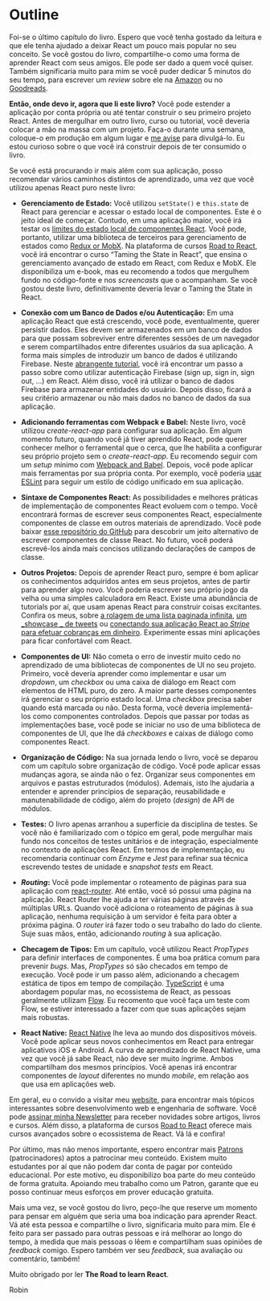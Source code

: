 # Outline

Foi-se o último capítulo do livro. Espero que você tenha gostado da leitura e que ele tenha ajudado a deixar React um pouco mais popular no seu conceito. Se você gostou do livro, compartilhe-o como uma forma de aprender React com seus amigos. Ele pode ser dado a quem você quiser. Também significaria muito para mim se você puder dedicar 5 minutos do seu tempo, para escrever um _review_ sobre ele na [Amazon][1] ou no [Goodreads][2].

**Então, onde devo ir, agora que li este livro?** Você pode estender a aplicação por conta própria ou até tentar construir o seu primeiro projeto React. Antes de mergulhar em outro livro, curso ou tutorial, você deveria colocar a mão na massa com um projeto. Faça-o durante uma semana, coloque-o em produção em algum lugar e [me avise][3] para divulgá-lo. Eu estou curioso sobre o que você irá construir depois de ter consumido o livro.

Se você está procurando ir mais além com sua aplicação, posso recomendar vários caminhos distintos de aprendizado, uma vez que você utilizou apenas React puro neste livro:

* **Gerenciamento de Estado:** Você utilizou `setState()` e `this.state` de React para gerenciar e acessar o estado local de componentes. Este é o jeito ideal de começar. Contudo, em uma aplicação maior, você irá testar os [limites do estado local de componentes React][4]. Você pode, portanto, utilizar uma biblioteca de terceiros para gerenciamento de estados como [Redux or MobX][5]. Na plataforma de cursos [Road to React][6], você irá encontrar o curso “Taming the State in React”, que ensina o gerenciamento avançado de estado em React, com Redux e MobX. Ele disponibiliza um e-book, mas eu recomendo a todos que mergulhem fundo no código-fonte e nos _screencasts_ que o acompanham. Se você gostou deste livro, definitivamente deveria levar o Taming the State in React.

* **Conexão com um Banco de Dados e/ou Autenticação:** Em uma aplicação React que está crescendo, você pode, eventualmente, querer persistir dados. Eles devem ser armazenados em um banco de dados para que possam sobreviver entre diferentes sessões de um navegador e serem compartilhados entre diferentes usuários da sua aplicação. A forma mais simples de introduzir um banco de dados é utilizando Firebase. Neste [abrangente tutorial][7], você irá encontrar um passo a passo sobre como utilizar autenticação Firebase (sign up, sign in, sign out, …) em React. Além disso, você irá utilizar o banco de dados Firebase para armazenar entidades do usuário. Depois disso, ficará a seu critério armazenar ou não mais dados no banco de dados da sua aplicação.

* **Adicionando ferramentas com Webpack e Babel:** Neste livro, você utilizou *create-react-app* para configurar sua aplicação. Em algum momento futuro, quando você já tiver aprendido React, pode querer conhecer melhor o ferramental que o cerca, que lhe habilita a configurar seu próprio projeto sem o _create-react-app_. Eu recomendo seguir com um _setup_ mínimo com [Webpack and Babel][8]. Depois, você pode aplicar mais ferramentas por sua própria conta. Por exemplo, você poderia [usar ESLint][9] para seguir um estilo de código unificado em sua aplicação.

* **Sintaxe de Componentes React:** As possibilidades e melhores práticas de implementação de componentes React evoluem com o tempo. Você encontrará formas de escrever seus componentes React, especialmente componentes de classe em outros materiais de aprendizado. Você pode baixar [esse repositório do GitHub][10] para descobrir um jeito alternativo de escrever componentes de classe React. No futuro, você poderá escrevê-los ainda mais concisos utilizando declarações de campos de classe.

* **Outros Projetos:** Depois de aprender React puro, sempre é bom aplicar os conhecimentos adquiridos antes em seus projetos, antes de partir para aprender algo novo. Você poderia escrever seu próprio jogo da velha ou uma simples calculadora em React. Existe uma abundância de tutorials por aí, que usam apenas React para construir coisas excitantes. Confira os meus, sobre [a rolagem de uma lista paginada infinita][11], [um _showcase _ de tweets][12] ou [conectando sua aplicação React ao _Stripe_ para efetuar cobranças em dinheiro][13]. Experimente essas mini aplicações para ficar confortável com React.

* **Componentes de UI:** Não cometa o erro de investir muito cedo no aprendizado de uma bibliotecas de componentes de UI no seu projeto. Primeiro, você deveria aprender como implementar e usar um _dropdown_, um _checkbox_ ou uma caixa de diálogo em React com elementos de HTML puro, do zero. A maior parte desses componentes irá gerenciar o seu próprio estado local. Uma _checkbox_ precisa saber quando está marcada ou não. Desta forma, você deveria implementá-los como componentes controlados. Depois que passar por todas as implementações base, você pode se iniciar no uso de uma biblioteca de componentes de UI, que lhe dá _checkboxes_ e caixas de diálogo como componentes React.

* **Organização de Código:** Na sua jornada lendo o livro, você se deparou com um capítulo sobre organização de código. Você pode aplicar essas mudanças agora, se ainda não o fez. Organizar seus componentes em arquivos e pastas estruturados (módulos). Ademais, isto lhe ajudaria a entender e aprender princípios de separação, reusabilidade e manutenabilidade de código, além do projeto (_design_) de API de módulos.

* **Testes:** O livro apenas arranhou a superfície da disciplina de testes. Se você não é familiarizado com o tópico em geral, pode mergulhar mais fundo nos conceitos de testes unitários e de integração, especialmente no contexto de aplicações React. Em termos de implementação, eu recomendaria continuar com _Enzyme_ e _Jest_ para refinar sua técnica escrevendo testes de unidade e _snapshot tests_ em React.

* **_Routing_:** Você pode implementar o roteamento de páginas para sua aplicação com [react-router][14]. Até então, você só possui uma página na aplicação. React Router lhe ajuda a ter várias páginas através de múltiplas URLs. Quando você adiciona o roteamento de páginas à sua aplicação, nenhuma requisição à um servidor é feita para obter a próxima página. O _router_ irá fazer todo o seu trabalho do lado do cliente. Suje suas mãos, então, adicionando _routing_ à sua aplicação.

* **Checagem de Tipos:** Em um capítulo, você utilizou React _PropTypes_ para definir interfaces de componentes. É uma boa prática comum para prevenir _bugs_. Mas, _PropTypes_ só são checados em tempo de execução. Você pode ir um passo além, adicionando a checagem estática de tipos em tempo de compilação. [TypeScript][15] é uma abordagem popular mas, no ecossistema de React, as pessoas geralmente utilizam [Flow][16]. Eu recomento que você faça um teste com Flow, se estiver interessado a fazer com que suas aplicações sejam mais robustas.

* **React Native:** [React Native][17] lhe leva ao mundo dos dispositivos móveis. Você pode aplicar seus novos conhecimentos em React para entregar aplicativos iOS e Android. A curva de aprendizado de React Native, uma vez que você já sabe React, não deve ser muito íngrime. Ambos compartilham dos mesmos princípios. Você apenas irá encontrar componentes de _layout_ diferentes no mundo _mobile_, em relação aos que usa em aplicações web.

Em geral, eu o convido a visitar meu [website][18], para encontrar mais tópicos interessantes sobre desenvolvimento web e engenharia de software. Você pode [assinar minha Newsletter][19] para receber novidades sobre artigos, livros e cursos. Além disso, a plataforma de cursos [Road to React][20] oferece mais cursos avançados sobre o ecossistema de React. Vá lá e confira!

Por último, mas não menos importante, espero encontrar mais [Patrons][21] (patrocinadores) aptos a patrocinar meu conteúdo. Existem muito estudantes por aí que não podem dar conta de pagar por conteúdo educacional. Por este motivo, eu disponibilizo boa parte do meu conteúdo de forma gratuita. Apoiando meu trabalho como um Patron, garante que eu posso continuar meus esforços em prover educação gratuita.

Mais uma vez, se você gostou do livro, peço-lhe que reserve um momento para pensar em alguém que seria uma boa indicação para aprender React. Vá até esta pessoa e compartilhe o livro, significaria muito para mim. Ele é feito para ser passado para outras pessoas e irá melhorar ao longo do tempo, à medida que mais pessoas o lêem e compartilham suas opiniões de _feedback_ comigo. Espero também ver seu _feedback_, sua avaliação ou comentário, também!

Muito obrigado por ler **The Road to learn React**.

Robin

[1]:	https://www.amazon.com/dp/B077HJFCQX
[2]:	https://www.goodreads.com/book/show/37503118-the-road-to-learn-react
[3]:	https://twitter.com/rwieruch
[4]:	https://www.robinwieruch.de/learn-react-before-using-redux/
[5]:	https://www.robinwieruch.de/redux-mobx-confusion/
[6]:	https://roadtoreact.com/
[7]:	https://www.robinwieruch.de/complete-firebase-authentication-react-tutorial/
[8]:	https://www.robinwieruch.de/minimal-react-webpack-babel-setup/
[9]:	https://www.robinwieruch.de/react-eslint-webpack-babel/
[10]:	https://github.com/the-road-to-learn-react/react-alternative-class-component-syntax
[11]:	https://www.robinwieruch.de/react-paginated-list/
[12]:	https://www.robinwieruch.de/react-svg-patterns/
[13]:	https://www.robinwieruch.de/react-express-stripe-payment/
[14]:	https://github.com/ReactTraining/react-router
[15]:	https://www.typescriptlang.org/
[16]:	https://flowtype.org/
[17]:	https://facebook.github.io/react-native/
[18]:	https://www.robinwieruch.de
[19]:	https://www.getrevue.co/profile/rwieruch
[20]:	https://roadtoreact.com
[21]:	https://www.patreon.com/rwieruch